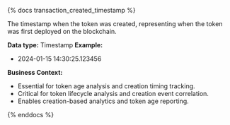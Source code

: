 {% docs transaction_created_timestamp %}

The timestamp when the token was created, representing when the token was first deployed on the blockchain.

**Data type:** Timestamp
**Example:**
- 2024-01-15 14:30:25.123456

**Business Context:**
- Essential for token age analysis and creation timing tracking.
- Critical for token lifecycle analysis and creation event correlation.
- Enables creation-based analytics and token age reporting.

{% enddocs %} 